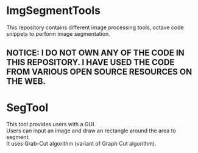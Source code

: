 # ImgSegmentTools
This repository contains different image processing tools, octave code snippets to perform image segmentation.

## NOTICE: I DO NOT OWN ANY OF THE CODE IN THIS REPOSITORY. I HAVE USED THE CODE FROM VARIOUS OPEN SOURCE RESOURCES ON THE WEB.

# SegTool

This tool provides users with a GUI.  
Users can input an image and draw an rectangle around the area to segment.  
It uses Grab-Cut algorithm (variant of Graph Cut algorithm).

